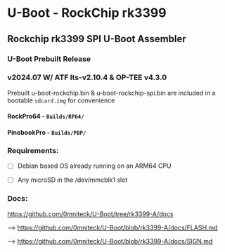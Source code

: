 # U-Boot - RockChip rk3399
## Rockchip rk3399 SPI U-Boot Assembler

### U-Boot Prebuilt Release
### v2024.07 W/ ATF lts-v2.10.4 & OP-TEE v4.3.0
Prebuilt u-boot-rockchip.bin & u-boot-rockchip-spi.bin are included in a bootable `sdcard.img` for convenience
#### RockPro64 - `Builds/RP64/`
#### PinebookPro - `Builds/PBP/`


### Requirements:

* [ ] Debian based OS already running on an ARM64 CPU

* [ ] Any microSD in the /dev/mmcblk1 slot

### Docs:

https://github.com/0mniteck/U-Boot/tree/rk3399-A/docs

--> https://github.com/0mniteck/U-Boot/blob/rk3399-A/docs/FLASH.md

--> https://github.com/0mniteck/U-Boot/blob/rk3399-A/docs/SIGN.md
